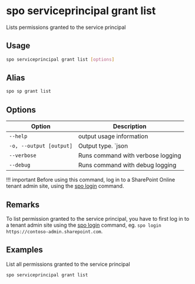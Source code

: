 # spo serviceprincipal grant list

Lists permissions granted to the service principal

## Usage

```sh
spo serviceprincipal grant list [options]
```

## Alias

```sh
spo sp grant list
```

## Options

Option|Description
------|-----------
`--help`|output usage information
`-o, --output [output]`|Output type. `json|text`. Default `text`
`--verbose`|Runs command with verbose logging
`--debug`|Runs command with debug logging

!!! important
    Before using this command, log in to a SharePoint Online tenant admin site, using the [spo login](../login.md) command.

## Remarks

To list permission granted to the service principal, you have to first log in to a tenant admin site using the [spo login](../login.md) command, eg. `spo login https://contoso-admin.sharepoint.com`.

## Examples

List all permissions granted to the service principal

```sh
spo serviceprincipal grant list
```